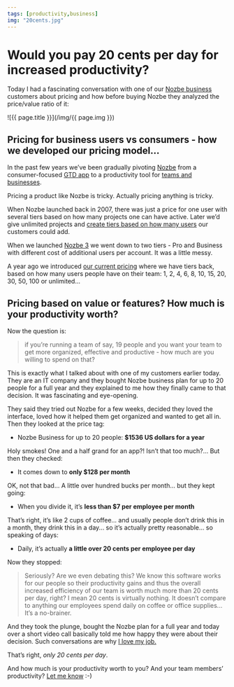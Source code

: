 ```yaml
---
tags: [productivity,business]
img: "20cents.jpg"
---
```


# Would you pay 20 cents per day for increased productivity?

Today I had a fascinating conversation with one of our [Nozbe business](https://Nozbe.com/) customers about pricing and how before buying Nozbe they analyzed the price/value ratio of it:

<!--More-->

![{{ page.title }}](/img/{{ page.img }})

## Pricing for business users vs consumers - how we developed our pricing model...

In the past few years we’ve been gradually pivoting [Nozbe][n] from a consumer-focused [GTD app](https://en.m.wikipedia.org/wiki/Getting_Things_Done) to a productivity tool for [teams and businesses](https://nozbe.com/).

Pricing a product like Nozbe is tricky. Actually pricing anything is tricky.

When Nozbe launched back in 2007, there was just a price for one user with several tiers based on how many projects one can have active. Later we’d give unlimited projects and [create tiers based on how many users](https://sliwinski.com/5-tips-on-creating-subscription-plans-in-a-st) our customers could add.

When we launched [Nozbe 3](https://nozbe.com/blog/nozbe3/) we went down to two tiers - Pro and Business with different cost of additional users per account. It was a little messy.

A year ago we introduced [our current pricing](https://pricing.nozbe.com/) where we have tiers back, based on how many users people have on their team: 1, 2, 4, 6, 8, 10, 15, 20, 30, 50, 100 or unlimited...

## Pricing based on value or features? How much is your productivity worth?

Now the question is:

> if you’re running a team of say, 19 people and you want your team to get more organized, effective and productive - how much are you willing to spend on that?

This is exactly what I talked about with one of my customers earlier today. They are an IT company and they bought Nozbe business plan for up to 20 people for a full year and they explained to me how they finally came to that decision. It was fascinating and eye-opening.

They said they tried out Nozbe for a few weeks, decided they loved the interface, loved how it helped them get organized and wanted to get all in. Then they looked at the price tag:

- Nozbe Business for up to 20 people: **$1536 US dollars for a year**

Holy smokes! One and a half grand for an app?! Isn’t that too much?... But then they checked:

- It comes down to **only $128 per month**

OK, not that bad... A little over hundred bucks per month... but they kept going:

- When you divide it, it’s **less than $7 per employee per month**

That’s right, it’s like 2 cups of coffee... and usually people don’t drink this in a month, they drink this in a day... so it’s actually pretty reasonable... so speaking of days:

- Daily, it’s actually **a little over 20 cents per employee per day**

Now they stopped:

> Seriously? Are we even debating this? We know this software works for our people so their productivity gains and thus the overall increased efficiency of our team is worth much more than 20 cents per day, right? I mean 20 cents is virtually nothing. It doesn’t compare to anything our employees spend daily on coffee or office supplies... It’s a no-brainer.

And they took the plunge, bought the Nozbe plan for a full year and today over a short video call basically told me how happy they were about their decision. Such conversations are why [I love my job.](https://sliwinski.com/5-loves/)

That’s right, *only 20 cents per day*.

And how much is your productivity worth to you? And your team members’ productivity? [Let me know](/contact/) :-)


[n]: https://nozbe.com/?a=mike
[p]: /podcast